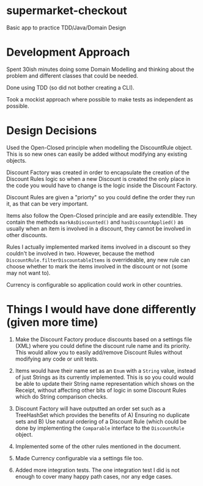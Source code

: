 # supermarket-checkout
Basic app to practice TDD/Java/Domain Design

# Development Approach
Spent 30ish minutes doing some Domain Modelling and thinking about the problem and different classes that could be needed.

Done using TDD (so did not bother creating a CLI).

Took a mockist approach where possible to make tests as independent as possible.

# Design Decisions
Used the Open-Closed principle when modelling the DiscountRule object. This is so new ones can easily be added without modifying any existing objects.

Discount Factory was created in order to encapsulate the creation of the Discount Rules logic so when a new Discount is created the only place in the code you would have to change is the logic inside the Discount Factory.

Discount Rules are given a "priorty" so you could define the order they run it, as that can be very important.

Items also follow the Open-Closed principle and are easily extendible. They contain the methods `markAsDiscounted()` and  `hasDiscountApplied()` as usually when an item is involved in a discount, they cannot be involved in other discounts.

Rules I actually implemented marked items involved in a discount so they couldn't be involved in two. However, because the method 
`DiscountRule.filterDiscountableItems` is overrideable, any new rule can choose whether to mark the items involved in the discount or not (some may not want to).

Currency is configurable so application could work in other countries.

# Things I would have done differently (given more time)
1. Make the Discount Factory produce discounts based on a settings file (XML) where you could define the discount rule name and its priority. This would allow you to easily add/remove Discount Rules without modifying any code or unit tests.

2. Items would have their name set as an `Enum` with a `String` value, instead of just Strings as its currently implemented. This is so you could would be able to update their String name representation which shows on the Receipt, without affecting other bits of logic in some Discount Rules which do String comparison checks.

3. Discount Factory will have outputted an order set such as a TreeHashSet which provides the benefits of A) Ensuring no duplicate sets and B) Use natural ordering of a Discount Rule (which could be done by implementing the `Comparable` interface to the `DiscountRule` object.

4. Implemented some of the other rules mentioned in the document.

5. Made Currency configurable via a settings file too.

6. Added more integration tests. The one integration test I did is not enough to cover many happy path cases, nor any edge cases.
